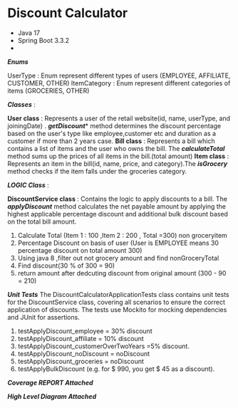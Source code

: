 # Discount Calculator
- Java 17
- Spring Boot 3.3.2
- 
*************************************************Enums*************************************************
  
UserType : Enum represent different types of users (EMPLOYEE, AFFILIATE, CUSTOMER, OTHER)
ItemCategory : Enum represent different categories of items (GROCERIES, OTHER)

*************************************************Classes************************************************* :

****User class**** : Represents a user of the retail website(id, name, userType, and joiningDate) . ***getDiscount**** method determines the discount percentage based on the user's type like employee,customer etc and duration as a customer if more than 2 years case.
****Bill class**** : Represents a bill  which contains a list of items and the user who owns the bill. The ***calculateTotal*** method sums up the prices of all items in the bill.(total amount)
****Item class**** : Represents an item in the bill(id, name, price, and category).The ***isGrocery*** method checks if the item falls under the groceries category.

*************************************************LOGIC Class************************************************* :

****DiscountService class**** : Contains the logic to apply discounts to a bill. The ***applyDiscount*** method calculates the net payable amount by applying the highest applicable percentage discount and additional bulk discount based on the total bill amount.
1. Calculate Total (Item 1 : 100  ,Item 2 : 200  , Total =300) non groceryitem
2. Percentage Discount on basis of user (User is EMPLOYEE means 30 percentage discount on total amount 300)
3. Using java 8 ,filter out not grocery amount and find nonGroceryTotal
4. Find discount(30 % of 300 = 90)
5. return amount after dedcuting discount from original amount (300 - 90 = 210)

*************************************************Unit Tests*************************************************
The DiscountCalculatorApplicationTests class contains unit tests for the DiscountService class, covering all scenarios to ensure the correct application of discounts. 
The tests use Mockito for mocking dependencies and JUnit for assertions.
1. testApplyDiscount_employee = 30% discount
2. testApplyDiscount_affiliate = 10% discount
3. testApplyDiscount_customerOverTwoYears =5% discount.
4. testApplyDiscount_noDiscount = noDiscount
5. testApplyDiscount_groceries = noDiscount
6. testApplyBulkDiscount (e.g. for $ 990, you get $ 45 as a discount).

***********Coverage REPORT Attached***********
   
***********High Level Diagram Attached***********
